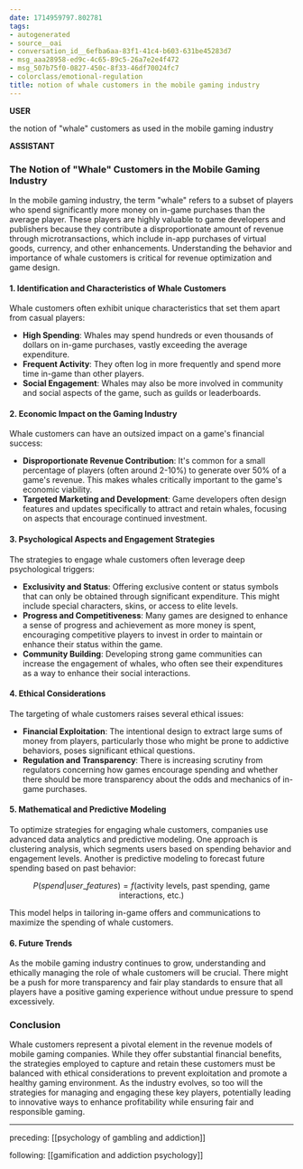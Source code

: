 ```yaml
---
date: 1714959797.802781
tags:
- autogenerated
- source__oai
- conversation_id__6efba6aa-83f1-41c4-b603-631be45283d7
- msg_aaa28958-ed9c-4c65-89c5-26a7e2e4f472
- msg_507b75f0-0827-450c-8f33-46df70024fc7
- colorclass/emotional-regulation
title: notion of whale customers in the mobile gaming industry
---
```


**USER**

the notion of "whale" customers as used in the mobile gaming industry


**ASSISTANT**

### The Notion of "Whale" Customers in the Mobile Gaming Industry

In the mobile gaming industry, the term "whale" refers to a subset of players who spend significantly more money on in-game purchases than the average player. These players are highly valuable to game developers and publishers because they contribute a disproportionate amount of revenue through microtransactions, which include in-app purchases of virtual goods, currency, and other enhancements. Understanding the behavior and importance of whale customers is critical for revenue optimization and game design.

#### 1. **Identification and Characteristics of Whale Customers**

Whale customers often exhibit unique characteristics that set them apart from casual players:

- **High Spending**: Whales may spend hundreds or even thousands of dollars on in-game purchases, vastly exceeding the average expenditure.
- **Frequent Activity**: They often log in more frequently and spend more time in-game than other players.
- **Social Engagement**: Whales may also be more involved in community and social aspects of the game, such as guilds or leaderboards.

#### 2. **Economic Impact on the Gaming Industry**

Whale customers can have an outsized impact on a game's financial success:

- **Disproportionate Revenue Contribution**: It's common for a small percentage of players (often around 2-10%) to generate over 50% of a game's revenue. This makes whales critically important to the game's economic viability.
- **Targeted Marketing and Development**: Game developers often design features and updates specifically to attract and retain whales, focusing on aspects that encourage continued investment.

#### 3. **Psychological Aspects and Engagement Strategies**

The strategies to engage whale customers often leverage deep psychological triggers:

- **Exclusivity and Status**: Offering exclusive content or status symbols that can only be obtained through significant expenditure. This might include special characters, skins, or access to elite levels.
- **Progress and Competitiveness**: Many games are designed to enhance a sense of progress and achievement as more money is spent, encouraging competitive players to invest in order to maintain or enhance their status within the game.
- **Community Building**: Developing strong game communities can increase the engagement of whales, who often see their expenditures as a way to enhance their social interactions.

#### 4. **Ethical Considerations**

The targeting of whale customers raises several ethical issues:

- **Financial Exploitation**: The intentional design to extract large sums of money from players, particularly those who might be prone to addictive behaviors, poses significant ethical questions.
- **Regulation and Transparency**: There is increasing scrutiny from regulators concerning how games encourage spending and whether there should be more transparency about the odds and mechanics of in-game purchases.

#### 5. **Mathematical and Predictive Modeling**

To optimize strategies for engaging whale customers, companies use advanced data analytics and predictive modeling. One approach is clustering analysis, which segments users based on spending behavior and engagement levels. Another is predictive modeling to forecast future spending based on past behavior:

$$ P(spend | user\_features) = f(\text{activity levels, past spending, game interactions, etc.}) $$

This model helps in tailoring in-game offers and communications to maximize the spending of whale customers.

#### 6. **Future Trends**

As the mobile gaming industry continues to grow, understanding and ethically managing the role of whale customers will be crucial. There might be a push for more transparency and fair play standards to ensure that all players have a positive gaming experience without undue pressure to spend excessively.

### Conclusion

Whale customers represent a pivotal element in the revenue models of mobile gaming companies. While they offer substantial financial benefits, the strategies employed to capture and retain these customers must be balanced with ethical considerations to prevent exploitation and promote a healthy gaming environment. As the industry evolves, so too will the strategies for managing and engaging these key players, potentially leading to innovative ways to enhance profitability while ensuring fair and responsible gaming.


---

preceding: [[psychology of gambling and addiction]]  


following: [[gamification and addiction psychology]]
